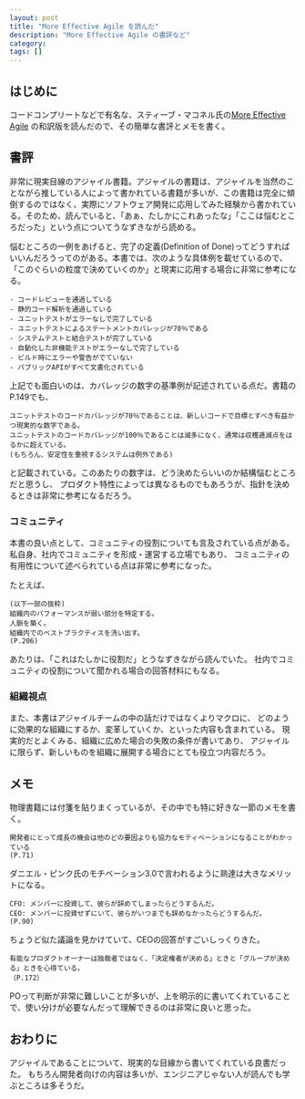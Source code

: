 ```yaml
---
layout: post
title: "More Effective Agile を読んだ"
description: "More Effective Agile の書評など"
category: 
tags: []
---
```


## はじめに

コードコンプリートなどで有名な、スティーブ・マコネル氏の[More Effective Agile](https://www.nikkeibp.co.jp/atclpubmkt/book/20/P86580/) の和訳版を読んだので、その簡単な書評とメモを書く。

## 書評

非常に現実目線のアジャイル書籍。アジャイルの書籍は、アジャイルを当然のことながら推している人によって書かれている書籍が多いが、この書籍は完全に傾倒するのではなく、実際にソフトウェア開発に応用してみた経験から書かれている。そのため、読んでいると、「あぁ、たしかにこれあったな」「ここは悩むところだった」という点についてうなずきながら読める。

悩むところの一例をあげると、完了の定義(Definition of Done)ってどうすればいいんだろうってのがある。本書では、次のような具体例を載せているので、「このぐらいの粒度で決めていくのか」と現実に応用する場合に非常に参考になる。

```
- コードレビューを通過している
- 静的コード解析を通過している
- ユニットテストがエラーなしで完了している
- ユニットテストによるステートメントカバレッジが70％である
- システムテストと結合テストが完了している
- 自動化した非機能テストがエラーなしで完了している
- ビルド時にエラーや警告がでていない
- パブリックAPIがすべて文書化されている
```

上記でも面白いのは、カバレッジの数字の基準例が記述されている点だ。書籍のP.149でも、

```
ユニットテストのコードカバレッジが70％であることは、新しいコードで目標とすべき有益かつ現実的な数字である。
ユニットテストのコードカバレッジが100％であることは滅多になく、通常は収穫逓減点をはるかに超えている。
(もちろん、安定性を重視するシステムは例外である)
```

と記載されている。このあたりの数字は、どう決めたらいいのか結構悩むところだと思うし、
プロダクト特性によっては異なるものでもあろうが、指針を決めるときは非常に参考になるだろう。

### コミュニティ

本書の良い点として、コミュニティの役割についても言及されている点がある。
私自身、社内でコミュニティを形成・運営する立場でもあり、
コミュニティの有用性について述べられている点は非常に参考になった。

たとえば、

```
(以下一部の抜粋)
組織内のパフォーマンスが弱い部分を特定する。
人脈を築く。
組織内でのベストプラクティスを洗い出す。
(P.206)
```

あたりは、「これはたしかに役割だ」とうなずきながら読んでいた。
社内でコミュニティの役割について聞かれる場合の回答材料にもなる。

### 組織視点

また、本書はアジャイルチームの中の話だけではなくよりマクロに、
どのように効果的な組織にするか、変革していくか、といった内容も含まれている。
現実的だとよくみる、組織に広めた場合の失敗の条件が書いてあり、
アジャイルに限らず、新しいものを組織に展開する場合にとても役立つ内容だろう。

## メモ

物理書籍には付箋を貼りまくっているが、その中でも特に好きな一節のメモを書く。

```
開発者にとって成長の機会は他のどの要因よりも協力なモティベーションになることがわかっている
(P.71)
```

ダニエル・ピンク氏のモチベーション3.0で言われるように熟達は大きなメリットになる。

```
CFO: メンバーに投資して、彼らが辞めてしまったらどうするんだ。
CEO: メンバーに投資せずにいて、彼らがいつまでも辞めなかったらどうするんだ。
(P.90)
```

ちょうど似た議論を見かけていて、CEOの回答がすごいしっくりきた。

```
有能なプロダクトオーナーは独裁者ではなく、「決定権者が決める」ときと「グループが決める」ときを心得ている。
（P.172）
```

POって判断が非常に難しいことが多いが、上を明示的に書いてくれていることで、使い分けが必要なんだって理解できるのは非常に良いと思った。

## おわりに

アジャイルであることについて、現実的な目線から書いてくれている良書だった。
もちろん開発者向けの内容は多いが、エンジニアじゃない人が読んでも学ぶところは多そうだ。
